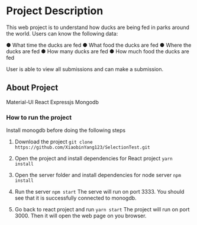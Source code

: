 # Project Description

This web project is to understand how ducks are being fed in parks around the world. Users can know the following data:

● What time the ducks are fed
● What food the ducks are fed
● Where the ducks are fed
● How many ducks are fed
● How much food the ducks are fed

User is able to view all submissions and can make a submission.

## About Project

Material-UI
React
Expressjs
Mongodb

### How to run the project

Install monogdb before doing the following steps

1. Download the project
```git clone https://github.com/XiaobinYang123/SelectionTest.git```

2. Open the project and install dependencies for React project
```yarn install```

3. Open the server folder and install dependencies for node server
```npm install```

4. Run the server
```npm start```
The serve will run on port 3333. You should see that it is successfully connected to monogdb.

5. Go back to react project and run
```yarn start```
The project will run on port 3000. Then it will open the web page on you browser.

